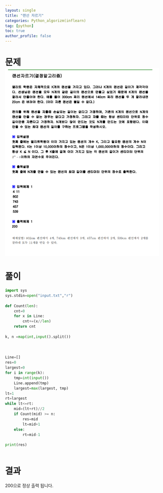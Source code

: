 ```yaml
---
layout: single
title: "랜선 자르기"
categories: Python_algorizm(inflearn)
tag: [python]
toc: true
author_profile: false
---
```


# 문제![랜선자르기(결정알고리즘)](../../images/2022-12-19-랜선자르기/랜선자르기(결정알고리즘).png)

# 풀이

```python
import sys
sys.stdin=open("input.txt","r")

def Count(len):
    cnt=0
    for x in Line:
        cnt+=(x//len)
    return cnt

k, n =map(int,input().split())



Line=[]
res=0
largest=0
for i in range(k):
    tmp=int(input())
    Line.append(tmp)
    largest=max(largest, tmp)
lt=1
rt=largest
while lt<=rt:
    mid=(lt+rt)//2
    if Count(mid) >= n:
        res=mid
        lt=mid+1
    else:
        rt=mid-1

print(res)
        

```

# 결과

200으로 정상 출력 됩니다.
